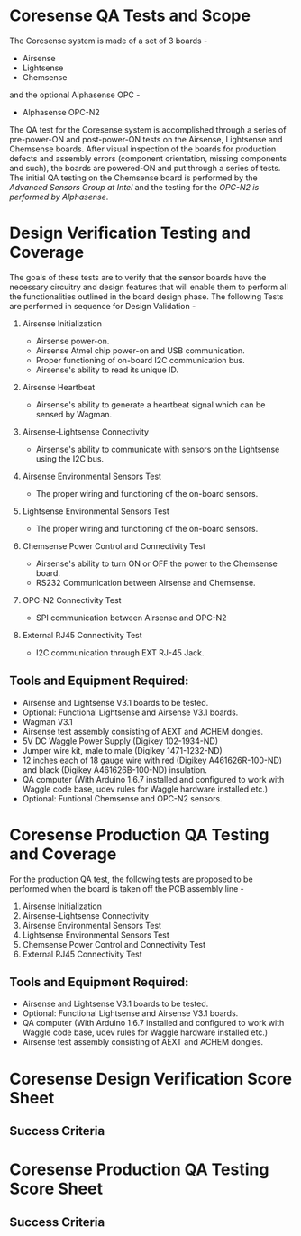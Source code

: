 <!--
waggle_topic=IGNORE
-->

# Coresense QA Tests and Scope

The Coresense system is made of a set of 3 boards -
*   Airsense
*   Lightsense
*   Chemsense

and the optional Alphasense OPC -

*   Alphasense OPC-N2

The QA test for the Coresense system is accomplished through a series of pre-power-ON and post-power-ON
tests on the Airsense, Lightsense and Chemsense boards. After visual inspection of the boards for
production defects and assembly errors (component orientation, missing components and such), the boards
are powered-ON and put through a series of tests. The initial QA testing on the Chemsense board is performed
by the *Advanced Sensors Group at Intel* and the testing for the *OPC-N2 is performed by Alphasense*.

# Design Verification Testing and Coverage

The goals of these tests are to verify that the sensor boards have the necessary circuitry and
design features that will enable them to perform all the functionalities outlined in the board design
phase. The following Tests are performed in sequence for Design Validation - </br>

1.  Airsense Initialization
    - Airsense power-on.
    - Airsense Atmel chip power-on and USB communication.
    - Proper functioning of on-board I2C communication bus.
    - Airsense's ability to read its unique ID.

2.  Airsense Heartbeat
    -  Airsense's ability to generate a heartbeat signal which can be sensed by Wagman.

3.  Airsense-Lightsense Connectivity
    - Airsense's ability to communicate with sensors on the Lightsense using the I2C bus.

3.  Airsense Environmental Sensors Test
    - The proper wiring and functioning of the on-board sensors.

4.  Lightsense Environmental Sensors Test
    - The proper wiring and functioning of the on-board sensors.

5.  Chemsense Power Control and Connectivity Test
    - Airsense's ability to turn ON or OFF the power to the Chemsense board.
    - RS232 Communication between Airsense and Chemsense.

6. OPC-N2 Connectivity Test
    - SPI communication between Airsense and OPC-N2

7. External RJ45 Connectivity Test
    -  I2C communication through EXT RJ-45 Jack.

## Tools and Equipment Required:
*   Airsense and Lightsense V3.1 boards to be tested.
*   Optional: Functional Lightsense and Airsense V3.1 boards.
*   Wagman V3.1
*   Airsense test assembly consisting of AEXT and ACHEM dongles.
*   5V DC Waggle Power Supply (Digikey 102-1934-ND)
*   Jumper wire kit, male to male (Digikey 1471-1232-ND)
*   12 inches each of 18 gauge wire with red (Digikey A461626R-100-ND) and black (Digikey A461626B-100-ND) insulation.
*   QA computer (With Arduino 1.6.7 installed and configured to work with Waggle code base, udev rules for Waggle hardware installed etc.)
*   Optional: Funtional Chemsense and OPC-N2 sensors.

# Coresense Production QA Testing and Coverage

For the production QA test, the following tests are proposed to be performed when the board is
taken off the PCB assembly line -</br>

1.  Airsense Initialization
2.  Airsense-Lightsense Connectivity
3.  Airsense Environmental Sensors Test
4.  Lightsense Environmental Sensors Test
5.  Chemsense Power Control and Connectivity Test
6.  External RJ45 Connectivity Test

## Tools and Equipment Required:
*   Airsense and Lightsense V3.1 boards to be tested.
*   Optional: Functional Lightsense and Airsense V3.1 boards.
*   QA computer (With Arduino 1.6.7 installed and configured to work with Waggle code base, udev rules for Waggle hardware installed etc.)
*   Airsense test assembly consisting of AEXT and ACHEM dongles.


# Coresense Design Verification Score Sheet

## Success Criteria

# Coresense Production QA Testing Score Sheet

## Success Criteria
